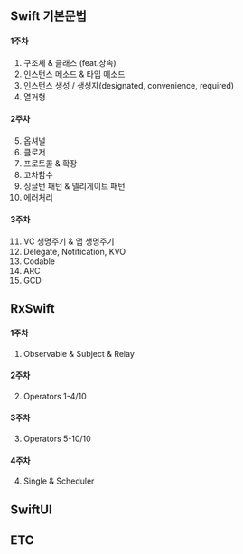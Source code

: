 ## Swift 기본문법

#### 1주차
1. 구조체 & 클래스 (feat.상속) 
2. 인스턴스 메소드 & 타입 메소드  
3. 인스턴스 생성 / 생성자(designated, convenience, required)
4. 열거형
#### 2주차
5. 옵셔널
6. 클로저 
7. 프로토콜 & 확장 
8. 고차함수 
9. 싱글턴 패턴 & 델리게이트 패턴
10. 에러처리
#### 3주차
11. VC 생명주기 & 앱 생명주기
12. Delegate, Notification, KVO
13. Codable
14. ARC
15. GCD

## RxSwift

#### 1주차
1. Observable & Subject & Relay
#### 2주차
2. Operators 1-4/10
#### 3주차
3. Operators 5-10/10
#### 4주차
4. Single & Scheduler

## SwiftUI

## ETC
